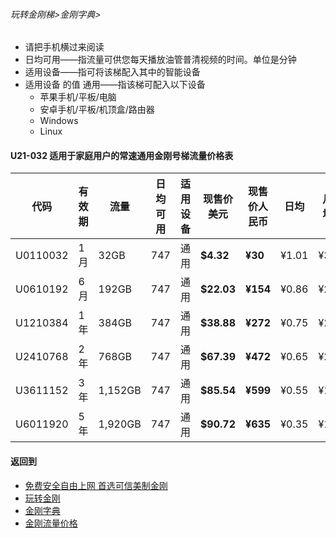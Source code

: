 ###### 玩转金刚梯>金刚字典>

- 请把手机横过来阅读
- 日均可用——指流量可供您每天播放油管普清视频的时间。单位是分钟
- 适用设备——指可将该梯配入其中的智能设备
- 适用设备 的值 通用——指该梯可配入以下设备
  - 苹果手机/平板/电脑
  - 安卓手机/平板/机顶盒/路由器
  - Windows
  - Linux

#### U21-032 适用于家庭用户的常速通用金刚号梯流量价格表

|代码     |有效期|流量  |日均可用|适用设备|现售价美元|现售价人民币|日均  |月均  |年均|
|--------|------|------|--------------|------|------|-------|-----|-----|-----|
|U0110032	|1月	|32GB	|747	|通用	|<strong> $4.32 </strong> | <strong>¥30</strong> |¥1.01	|¥30	|¥363|
|U0610192	|6月	|192GB	|747	|通用	|<strong> $22.03</strong> | <strong>¥154</strong> |¥0.86	|¥26	|¥308|
|U1210384	|1年	|384GB	|747	|通用	|<strong> $38.88</strong> | <strong>¥272</strong> |¥0.75	|¥23	|¥272|
|U2410768	|2年	|768GB	|747	|通用	|<strong> $67.39</strong> | <strong>¥472</strong> |¥0.65	|¥20	|¥236|
|U3611152	|3年	|1,152GB|747	|通用	|<strong> $85.54</strong> | <strong>¥599</strong> |¥0.55	|¥17	|¥200|
|U6011920	|5年	|1,920GB|747	|通用	|<strong> $90.72</strong> | <strong>¥635</strong> |¥0.35 	 |¥11	|¥127|

#### 返回到
- [免费安全自由上网 首选可信美制金刚](https://github.com/a2zitpro/web/blob/master/%E5%BE%80%E5%90%8E%E7%BF%BB.md)
- [玩转金刚](https://github.com/a2zitpro/web/blob/master/LadderFree/A.md)
- [金刚字典](https://github.com/a2zitpro/web/blob/master/LadderFree/kkDictionary/KKDictionary.md)
- [金刚流量价格](https://github.com/a2zitpro/web/blob/master/LadderFree/kkDictionary/Price/KKDTPrice.md)
